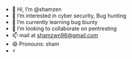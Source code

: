 - 👋 Hi, I’m @shamzen
- 👀 I’m interested in cyber security, Bug hunting
- 🌱 I’m currently learning bug biunty
- 💞️ I’m looking to collaborate on pentresting
- 📫 mail at shamzwn96@gmail.com
- 😄 Pronouns: sham
- ⚡ 

<!---
shamzen/shamzen is a ✨ special ✨ repository because its `README.md` (this file) appears on your GitHub profile.
You can click the Preview link to take a look at your changes.
--->
